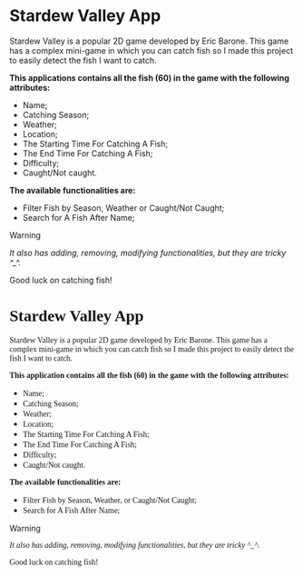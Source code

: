 # Stardew Valley App

Stardew Valley is a popular 2D game developed by Eric Barone.
This game has a complex mini-game in which you can catch fish so I made this project to easily detect the fish I want to catch.

**This applications contains all the fish (60) in the game with the following attributes:**
- Name;
- Catching Season;
- Weather;
- Location;
- The Starting Time For Catching A Fish;
- The End Time For Catching A Fish;
- Difficulty;
- Caught/Not caught.

**The available functionalities are:**
- Filter Fish by Season, Weather or Caught/Not Caught;
- Search for A Fish After Name;
> [!WARNING]
> *It also has adding, removing, modifying functionalities, but they are tricky ^_^.*

Good luck on catching fish!


# <span style="font-family: 'Comic Sans MS', cursive;">Stardew Valley App</span>

<span style="font-family: 'Comic Sans MS', cursive;">Stardew Valley is a popular 2D game developed by Eric Barone. This game has a complex mini-game in which you can catch fish so I made this project to easily detect the fish I want to catch.</span>

<span style="font-family: 'Comic Sans MS', cursive;">**This application contains all the fish (60) in the game with the following attributes:**</span>
- <span style="font-family: 'Comic Sans MS', cursive;">Name;</span>
- <span style="font-family: 'Comic Sans MS', cursive;">Catching Season;</span>
- <span style="font-family: 'Comic Sans MS', cursive;">Weather;</span>
- <span style="font-family: 'Comic Sans MS', cursive;">Location;</span>
- <span style="font-family: 'Comic Sans MS', cursive;">The Starting Time For Catching A Fish;</span>
- <span style="font-family: 'Comic Sans MS', cursive;">The End Time For Catching A Fish;</span>
- <span style="font-family: 'Comic Sans MS', cursive;">Difficulty;</span>
- <span style="font-family: 'Comic Sans MS', cursive;">Caught/Not caught.</span>

<span style="font-family: 'Comic Sans MS', cursive;">**The available functionalities are:**</span>
- <span style="font-family: 'Comic Sans MS', cursive;">Filter Fish by Season, Weather, or Caught/Not Caught;</span>
- <span style="font-family: 'Comic Sans MS', cursive;">Search for A Fish After Name;</span>
> [!WARNING]
> <span style="font-family: 'Comic Sans MS', cursive;">*It also has adding, removing, modifying functionalities, but they are tricky ^_^.*</span>

<span style="font-family: 'Comic Sans MS', cursive;">Good luck on catching fish!</span>
